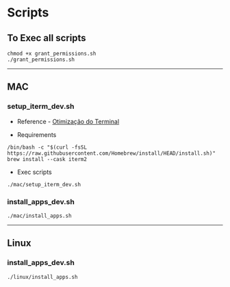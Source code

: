 # Scripts

## To Exec all scripts
```shell script
chmod +x grant_permissions.sh
./grant_permissions.sh
```
______________________________________________________________________________________________________________________________

## MAC

### setup_iterm_dev.sh
* Reference - [Otimização do Terminal](https://medium.com/@arojunior/otimizando-o-terminal-do-mac-os-x-com-iterm-e-oh-my-zsh-1b0e843b5eb2)

* Requirements
```shell script
/bin/bash -c "$(curl -fsSL https://raw.githubusercontent.com/Homebrew/install/HEAD/install.sh)"
brew install --cask iterm2
```

* Exec scripts
```shell script
./mac/setup_iterm_dev.sh
```

### install_apps_dev.sh
```shell script
./mac/install_apps.sh
```

______________________________________________________________________________________________________________________________

## Linux

### install_apps_dev.sh
```shell script
./linux/install_apps.sh
```